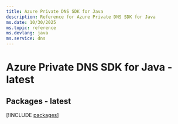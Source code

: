 ```yaml
---
title: Azure Private DNS SDK for Java
description: Reference for Azure Private DNS SDK for Java
ms.date: 10/30/2025
ms.topic: reference
ms.devlang: java
ms.service: dns
---
```

# Azure Private DNS SDK for Java - latest
## Packages - latest
[!INCLUDE [packages](private-dns-index.md)]